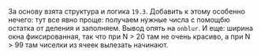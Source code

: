 За основу взята структура и логика ```19.3```. Добавить к этому особенно нечего: тут все явно проще: получаем нужные числа с помощбю остатка от деления и заполняем. Вывод опять на ```onblur```. И еще: ширина окна фиксированная, так что при N > 20 там не очень красиво, а при N > 99 там чиселки из ячеек вылезать начинают.